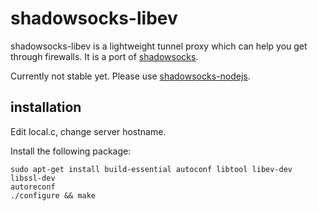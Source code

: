 shadowsocks-libev
===========

shadowsocks-libev is a lightweight tunnel proxy which can help you get through
 firewalls. It is a port of [shadowsocks](https://github.com/clowwindy/shadowsocks).

Currently not stable yet.
 Please use [shadowsocks-nodejs](https://github.com/clowwindy/shadowsocks-nodejs).

installation
-----------

Edit local.c, change server hostname.

Install the following package:

    sudo apt-get install build-essential autoconf libtool libev-dev libssl-dev
    autoreconf
    ./configure && make

